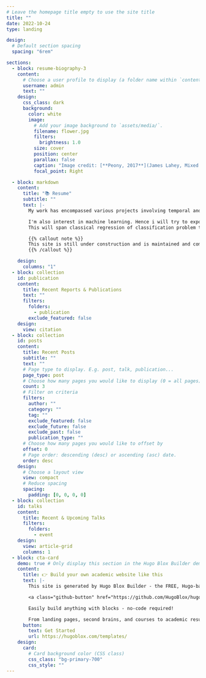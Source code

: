 ```yaml
---
# Leave the homepage title empty to use the site title
title: ""
date: 2022-10-24
type: landing

design:
  # Default section spacing
  spacing: "6rem"

sections:
  - block: resume-biography-3
    content:
      # Choose a user profile to display (a folder name within `content/authors/`)
      username: admin
      text: ""
    design:
      css_class: dark
      background:
        color: white
        image:
          # Add your image background to `assets/media/`.
          filename: flower.jpg
          filters:
            brightness: 1.0
          size: cover
          position: center
          parallax: false
          caption: "Image credit: [**Peony, 2017**](James Lahey, Mixed Media on Canvas)"
          focal_point: Right

  - block: markdown
    content:
      title: "📚 Resume"
      subtitle: ""
      text: |-
        My work has encompassed various projects involving temporal and spatial simulations, with a focus on stochastic and physical phenomena. I will present on this website some important project spanning coarsely the computational physics field. We will delve into solving several kind of PDE for a super large set of physics phenomena, but also into the study of Monte Carlo simulations for modelling quantum or classical systems.

        I'm also interest in machine learning. Hence i will try to expose various project in this field, from the study of the biological application to more physical one (SIREN, LTSM, etc.).
        This will span classical regression of classification problem to more complexe one like the study of the GANs/diffusion models.

        {{% callout note %}}
        This site is still under construction and is maintained and complete during my free time, feel free to contact me if you have any suggestion or question.
        {{% /callout %}}

    design:
      columns: "1"
  - block: collection
    id: publication
    content:
      title: Recent Reports & Publications
      text: ""
      filters:
        folders:
          - publication
        exclude_featured: false
    design:
      view: citation
  - block: collection
    id: posts
    content:
      title: Recent Posts
      subtitle: ""
      text: ""
      # Page type to display. E.g. post, talk, publication...
      page_type: post
      # Choose how many pages you would like to display (0 = all pages)
      count: 3
      # Filter on criteria
      filters:
        author: ""
        category: ""
        tag: ""
        exclude_featured: false
        exclude_future: false
        exclude_past: false
        publication_type: ""
      # Choose how many pages you would like to offset by
      offset: 0
      # Page order: descending (desc) or ascending (asc) date.
      order: desc
    design:
      # Choose a layout view
      view: compact
      # Reduce spacing
      spacing:
        padding: [0, 0, 0, 0]
  - block: collection
    id: talks
    content:
      title: Recent & Upcoming Talks
      filters:
        folders:
          - event
    design:
      view: article-grid
      columns: 1
  - block: cta-card
    demo: true # Only display this section in the Hugo Blox Builder demo site
    content:
      title: 👉 Build your own academic website like this
      text: |-
        This site is generated by Hugo Blox Builder - the FREE, Hugo-based open source website builder trusted by 250,000+ academics like you.

        <a class="github-button" href="https://github.com/HugoBlox/hugo-blox-builder" data-color-scheme="no-preference: light; light: light; dark: dark;" data-icon="octicon-star" data-size="large" data-show-count="true" aria-label="Star HugoBlox/hugo-blox-builder on GitHub">Star</a>

        Easily build anything with blocks - no-code required!

        From landing pages, second brains, and courses to academic resumés, conferences, and tech blogs.
      button:
        text: Get Started
        url: https://hugoblox.com/templates/
    design:
      card:
        # Card background color (CSS class)
        css_class: "bg-primary-700"
        css_style: ""
---
```

